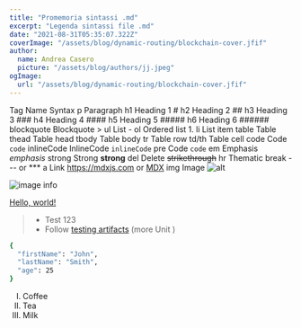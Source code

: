 ```yaml
---
title: "Promemoria sintassi .md"
excerpt: "Legenda sintassi file .md"
date: "2021-08-31T05:35:07.322Z"
coverImage: "/assets/blog/dynamic-routing/blockchain-cover.jfif"
author:
  name: Andrea Casero
  picture: "/assets/blog/authors/jj.jpeg"
ogImage:
  url: "/assets/blog/dynamic-routing/blockchain-cover.jfif"
---
```


Tag Name Syntax
p Paragraph
h1 Heading 1 #
h2 Heading 2 ##
h3 Heading 3 ###
h4 Heading 4 ####
h5 Heading 5 #####
h6 Heading 6 ######
blockquote Blockquote >
ul List -
ol Ordered list 1.
li List item
table Table
thead Table head
tbody Table body
tr Table row
td/th Table cell
code Code `code`
inlineCode InlineCode `inlineCode`
pre Code `code`
em Emphasis _emphasis_
strong Strong **strong**
del Delete ~~strikethrough~~
hr Thematic break --- or \*\*\*
a Link <https://mdxjs.com> or [MDX](https://mdxjs.com)
img Image ![alt](https://mdx-logo.now.sh)

![image info](/assets/blog/dynamic-routing/blockchain-cover.jfif)

<a href="http://example.com/" target="_blank">Hello, world!</a>

> - Test 123
> - Follow [testing artifacts](http://2.bp.blogspot.com) (more Unit )

```bash
{
  "firstName": "John",
  "lastName": "Smith",
  "age": 25
}
```

<ol style="list-style-type:upper-roman">
<li>Coffee</li>
<li>Tea</li>
<li>Milk</li>
</ol>
